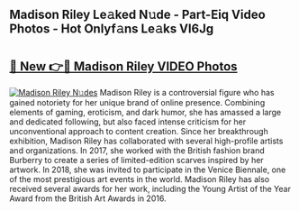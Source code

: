 ## Madison Riley Le𝚊ked N𝚞de - Part-Eiq Video Photos - Hot Onlyf𝚊ns Le𝚊ks Vl6Jg

# <h2><a href="http://ac37578.deff.icu/?id=Madison+Riley">🔗 New 👉🔴 Madison Riley VIDEO Photos</a></h2>

[![Madison Riley N𝚞des](https://i.imgur.com/rIISA9y.gif)](http://ac37578.deff.icu/?id=Madison+Riley)
Madison Riley is a controversial figure who has gained notoriety for her unique brand of online presence. Combining elements of gaming, eroticism, and dark humor, she has amassed a large and dedicated following, but also faced intense criticism for her unconventional approach to content creation. Since her breakthrough exhibition, Madison Riley has collaborated with several high-profile artists and organizations. In 2017, she worked with the British fashion brand Burberry to create a series of limited-edition scarves inspired by her artwork. In 2018, she was invited to participate in the Venice Biennale, one of the most prestigious art events in the world. Madison Riley has also received several awards for her work, including the Young Artist of the Year Award from the British Art Awards in 2016.
